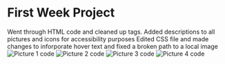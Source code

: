 # First Week Project
Went through HTML code and cleaned up tags.
Added descriptions to all pictures and icons for accessibility purposes
Edited CSS file and made changes to inforporate hover text and fixed a broken path to a local image
![Picture 1 code](https://user-images.githubusercontent.com/113752379/201228542-020926a4-2843-4974-baa2-014c686c7b50.png)
![Picture 2 code](https://user-images.githubusercontent.com/113752379/201228545-5fb959d3-6b45-4e7c-b01a-ea373e64fb50.png)
![Picture 3 code](https://user-images.githubusercontent.com/113752379/201228548-1796f5b7-aa8d-4e2c-b293-37d599dea95d.png)
![Picture 4 code](https://user-images.githubusercontent.com/113752379/201228550-58fb26fe-1785-45cd-adc2-3b6358388b83.png)
